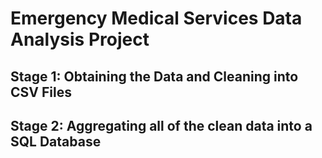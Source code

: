 # Emergency Medical Services Data Analysis Project

## Stage 1: Obtaining the Data and Cleaning into CSV Files

## Stage 2: Aggregating all of the clean data into a SQL Database